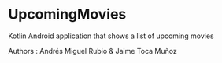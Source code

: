 # UpcomingMovies
Kotlin Android application that shows a list of upcoming movies

Authors : Andrés Miguel Rubio & Jaime Toca Muñoz
        
